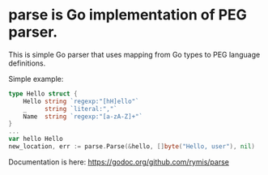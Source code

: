 parse is Go implementation of PEG parser.
=========================================

This is simple Go parser that uses mapping from Go types to PEG language definitions.

Simple example:
``` Go
type Hello struct {
	Hello string `regexp:"[hH]ello"`
	_     string `literal:","`
	Name  string `regexp:"[a-zA-Z]+"`
}
...
var hello Hello
new_location, err := parse.Parse(&hello, []byte("Hello, user"), nil)
```

Documentation is here: https://godoc.org/github.com/rymis/parse


